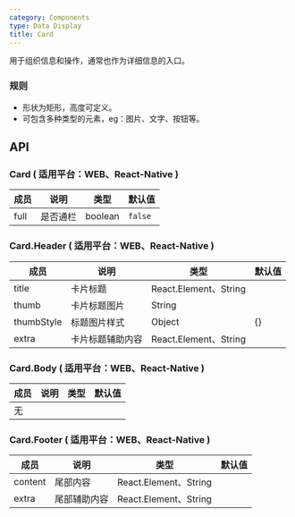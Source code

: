 ```yaml
---
category: Components
type: Data Display
title: Card
---
```



用于组织信息和操作，通常也作为详细信息的入口。

### 规则
- 形状为矩形，高度可定义。
- 可包含多种类型的元素，eg：图片、文字、按钮等。

## API

### Card ( 适用平台：WEB、React-Native )

| 成员        | 说明           | 类型               | 默认值       |
|-------------|----------------|--------------------|--------------|
|   full  |  是否通栏  | boolean | `false` |

### Card.Header ( 适用平台：WEB、React-Native )
| 成员        | 说明           | 类型               | 默认值       |
|-------------|----------------|------------------|--------------|
|title| 卡片标题 | React.Element、String | |
|thumb| 卡片标题图片 | String |  |
|thumbStyle| 标题图片样式 | Object | {} |
|extra| 卡片标题辅助内容 | React.Element、String |  |

### Card.Body ( 适用平台：WEB、React-Native )
| 成员        | 说明           | 类型               | 默认值       |
|-------------|----------------|--------------------|--------------|
|无| | | |

### Card.Footer ( 适用平台：WEB、React-Native )

| 成员        | 说明           | 类型        |   默认值       |
|-------------|----------------|--------------------|--------------|
|content|尾部内容 | React.Element、String | |
|extra| 尾部辅助内容 | React.Element、String |  |
